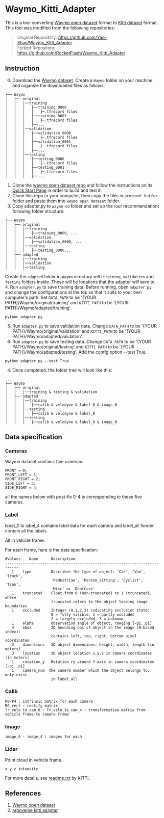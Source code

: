 # Waymo_Kitti_Adapter
This is a tool converting [Waymo open dataset](https://waymo.com/open/) format to [Kitti dataset](http://www.cvlibs.net/datasets/kitti/) format. This tool was modified from the following repositories: 
> Original Repository: https://github.com/Yao-Shao/Waymo_Kitti_Adapter    
> Forked Repository: https://github.com/RocketFlash/Waymo_Kitti_Adapter
> 
## Instruction
0. Download the [Waymo dataset](https://waymo.com/open/). Create a `Waymo` folder on your machine and organize the downloaded files as follows: 
```
├── Waymo
│   ├── original
│   │   │──training
│   │   │   ├──training_0000 
│   │   │   │   ├─.tfrecord files 
│   │   │   ├──training_0001
│   │   │   │   ├─.tfrecord files 
│   │   │   ├──... 
│   │   │──validation
│   │   │   ├──validation_0000 
│   │   │   │   ├─.tfrecord files 
│   │   │   ├──validation_0001
│   │   │   │   ├─.tfrecord files 
│   │   │   ├──... 
│   │   │──testing
│   │   │   ├──testing_0000 
│   │   │   │   ├─.tfrecord files 
│   │   │   ├──testing_0001
│   │   │   │   ├─.tfrecord files 
│   │   │   ├──... 
```
1. Clone the [waymo open dataset repo](https://github.com/waymo-research/waymo-open-dataset) and follow the instructions on its [Quick Start Page](https://github.com/waymo-research/waymo-open-dataset/blob/master/docs/quick_start.md) in order to build and test it. 
2. Clone this repo to your computer, then copy the files in `protocol buffer` folder and paste them into `waymo open dataset` folder.
3. Copy adapter.py to `waymo-od` folder and set up the (our recommendation) following folder structure: 
```
├── Waymo
│   ├── original
│   │   │──training
│   │   │   ├──training_0000, ...
│   │   │──validation
│   │   │   ├──validation_0000, ...
│   │   │──testing
│   │   │   ├──testing_0000...
│   ├── adapted
│   │   │──training
│   │   │──validation
│   │   │──testing
```
Create the `adapted` folder in `Waymo` directory with `training`, `validation` and `testing` folders inside. These will be locations that the adapter will save to. 
4. Run `adapter.py` to save training data. Before running, open `adapter.py` and change the configurations at the top so that it suits to your own computer's path. Set `DATA_PATH` to be '{YOUR PATH}/Waymo/original/training' and `KITTI_PATH` to be '{YOUR PATH}/Waymo/adapted/training'. 
```shell
python adapter.py 
```
5. Run `adapter.py` to save validation data. Change `DATA_PATH` to be '{YOUR PATH}/Waymo/original/validation' and `KITTI_PATH` to be '{YOUR PATH}/Waymo/adapted/validation'. 
6. Run `adapter.py` to save testing data. Change `DATA_PATH` to be '{YOUR PATH}/Waymo/original/testing' and `KITTI_PATH` to be '{YOUR PATH}/Waymo/adapted/testing'. Add the config option --test True.
```shell
python adapter.py --test True 
```
4. Once completed, the folder tree will look like this:
```
...
├── Waymo
│   ├── original
│   │   │──training & testing & validation
│   ├── adapted
│   │   │──training
│   │   │   ├──calib & velodyne & label_0 & image_0
│   │   │──testing
│   │   │   ├──calib & velodyne & label_0
│   │   │──testing
│   │   │   ├──calib & velodyne & label_0 & image_0
```

## Data specification

### Cameras

Waymo dataset contains five cameras:

``` 
FRONT = 0;
FRONT_LEFT = 1;
FRONT_RIGHT = 2;
SIDE_LEFT = 3;
SIDE_RIGHT = 4;
```

all the names below with post-fix 0-4 is corresponding to these five cameras.  

### Label

label_0 to label_4 contains label data for each camera and label_all fonder contain all the labels.

All in vehicle frame.

For each frame, here is the data specification:

```
#Values    Name      Description
----------------------------------------------------------------------------
   1    type         Describes the type of object: 'Car', 'Van', 'Truck',
                     'Pedestrian', 'Person_sitting', 'Cyclist', 'Tram',
                     'Misc' or 'DontCare'
   1    truncated    Float from 0 (non-truncated) to 1 (truncated), where
                     truncated refers to the object leaving image boundaries
   1    occluded     Integer (0,1,2,3) indicating occlusion state:
                     0 = fully visible, 1 = partly occluded
                     2 = largely occluded, 3 = unknown
   1    alpha        Observation angle of object, ranging [-pi..pi]
   4    bbox         2D bounding box of object in the image (0-based index):
                     contains left, top, right, bottom pixel coordinates
   3    dimensions   3D object dimensions: height, width, length (in meters)
   3    location     3D object location x,y,z in camera coordinates (in meters)
   1    rotation_y   Rotation ry around Y-axis in camera coordinates [-pi..pi]
   1    camera_num	the camera number which the object belongs to, only exist 
                     in label_all   
```

### Calib

```
P0-P4 : intrinsic matrix for each camera
R0_rect : rectify matrix
Tr_velo_to_cam_0 - Tr_velo_to_cam_4 : transformation matrix from vehicle frame to camera frame
```

### Image

```
image_0 - image_4 : images for each 
```

### Lidar

Point cloud in vehicle frame.

```
x y z intensity
```

For more details, see [readme.txt](https://github.com/Yao-Shao/Waymo_Kitti_Adapter/blob/master/KITTI/readme.txt) by KITTI.

## References

1. [Waymo open dataset](https://github.com/waymo-research/waymo-open-dataset)
2. [argoverse kitti adapter](https://github.com/yzhou377/argoverse-kitti-adapter)
